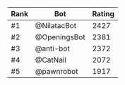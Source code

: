 Rank|Bot|Rating
---|---|---
#1|@NilatacBot|2427
#2|@OpeningsBot|2381
#3|@anti-bot|2372
#4|@CatNail|2072
#5|@pawnrobot|1917
